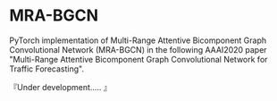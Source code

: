 # MRA-BGCN

PyTorch implementation of Multi-Range Attentive Bicomponent Graph Convolutional Network (MRA-BGCN) in the following AAAI2020 paper "Multi-Range Attentive Bicomponent Graph Convolutional Network for Traffic Forecasting".

『Under development..... 』
